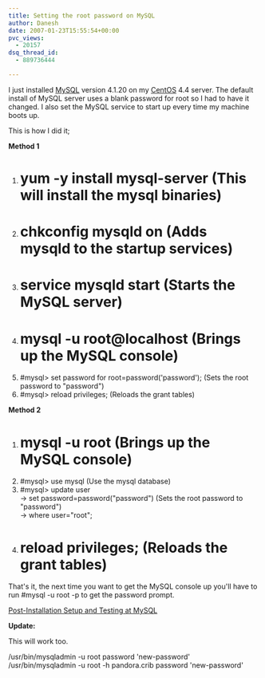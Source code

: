 ```yaml
---
title: Setting the root password on MySQL
author: Danesh
date: 2007-01-23T15:55:54+00:00
pvc_views:
  - 20157
dsq_thread_id:
  - 889736444

---
```

I just installed [MySQL][1] version 4.1.20 on my [CentOS][2] 4.4 server. The default install of MySQL server uses a blank password for root so I had to have it changed. I also set the MySQL service to start up every time my machine boots up.

This is how I did it;

**Method 1**

1. # yum -y install mysql-server (This will install the mysql binaries)  
2. # chkconfig mysqld on (Adds mysqld to the startup services)  
3. # service mysqld start (Starts the MySQL server)  
4. # mysql -u root@localhost (Brings up the MySQL console)  
5. #mysql> set password for root=password('password'); (Sets the root password to "password")  
6. #mysql> reload privileges; (Reloads the grant tables)

**Method 2**

1. # mysql -u root (Brings up the MySQL console)  
2. #mysql> use mysql (Use the mysql database)  
3. #mysql> update user  
-> set password=password("password") (Sets the root password to "password")  
-> where user="root";  
4. # reload privileges; (Reloads the grant tables)  
That's it, the next time you want to get the MySQL console up you'll have to run #mysql -u root -p to get the password prompt.

 [Post-Installation Setup and Testing at MySQL][3]

**Update:**

This will work too.

/usr/bin/mysqladmin -u root password 'new-password'  
/usr/bin/mysqladmin -u root -h pandora.crib password 'new-password'

 [1]: http://www.mysql.com/
 [2]: http://centos.org/
 [3]: http://dev.mysql.com/doc/refman/5.0/en/post-installation.html